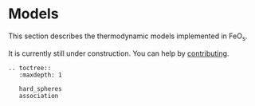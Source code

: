 # Models
This section describes the thermodynamic models implemented in $\text{FeO}_\text{s}$.

It is currently still under construction. You can help by [contributing](https://github.com/feos-org/feos/issues/70).

```{eval-rst}
.. toctree::
   :maxdepth: 1
   
   hard_spheres
   association
```
